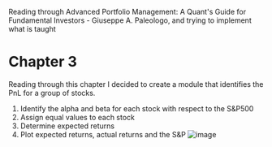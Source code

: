 Reading through Advanced Portfolio Management: A Quant's Guide for Fundamental Investors - Giuseppe A. Paleologo, and trying to implement what is taught

# Chapter 3
Reading through this chapter I decided to create a module that identifies the PnL for a group of stocks. 
1. Identify the alpha and beta for each stock with respect to the S&P500
2. Assign equal values to each stock
3. Determine expected returns
4. Plot expected returns, actual returns and the S&P
![image](https://github.com/user-attachments/assets/622b6eb5-ad6d-4bd2-b502-59950a3feb75)
